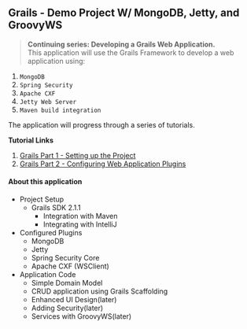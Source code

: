 Grails - Demo Project W/ MongoDB, Jetty, and GroovyWS
-------------------------------------------------------

> **Continuing series: Developing a Grails Web Application.**<br/>
 This application will use the Grails Framework to develop a web application using:
 1. `MongoDB`
 2. `Spring Security`
 3. `Apache CXF`
 4. `Jetty Web Server`
 5. `Maven build integration`
 
 The application will progress through a series of tutorials.

**Tutorial Links**

1. [Grails Part 1 - Setting up the Project][part-one]
2. [Grails Part 2 - Configuring Web Application Plugins][part-two]

#### About this application
- Project Setup
  - Grails SDK 2.1.1
	- Integration with Maven
	- Integrating with IntelliJ
- Configured Plugins
	- MongoDB
	- Jetty
	- Spring Security Core
	- Apache CXF (WSClient)
- Application Code
	- Simple Domain Model
	- CRUD application using Grails Scaffolding
	- Enhanced UI Design(later)
	- Adding Security(later)
	- Services with GroovyWS(later)


[part-one]: http://keaplogik.blogspot.com/2012/10/grails-setting-up-project-on-maven-with.html
[part-two]: http://keaplogik.blogspot.com/2012/10/grails-part-2-configuring-web.html